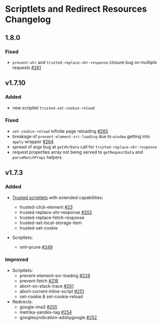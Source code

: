 # Scriptlets and Redirect Resources Changelog

## 1.8.0

### Fixed

- `prevent-xhr` and `trusted-replace-xhr-response` closure bug on multiple requests [#261](https://github.com/AdguardTeam/Scriptlets/issues/261)


## v1.7.10

### Added

- new scriptlet `trusted-set-cookie-reload`

### Fixed

- `set-cookie-reload` infinite page reloading [#265](https://github.com/AdguardTeam/Scriptlets/issues/265)
- breakage of `prevent-element-src-loading` due to `window` getting into `apply` wrapper [#264](https://github.com/AdguardTeam/Scriptlets/issues/264)
- spread of args bug at `getXhrData` call for `trusted-replace-xhr-response`
- request properties array not being served to `getRequestData` and `parseMatchProps` helpers

## v1.7.3

### Added

- [Trusted scriptlets](./README.md#trusted-scriptlets) with extended capabilities:
    - trusted-click-element [#23](https://github.com/AdguardTeam/Scriptlets/issues/23)
    - trusted-replace-xhr-response [#202](https://github.com/AdguardTeam/Scriptlets/issues/202)
    - trusted-replace-fetch-response
    - trusted-set-local-storage-item
    - trusted-set-cookie

- Scriptlets:
    - xml-prune [#249](https://github.com/AdguardTeam/Scriptlets/issues/249)

### Improved

- Scriptlets:
  - prevent-element-src-loading [#228](https://github.com/AdguardTeam/Scriptlets/issues/228)
  - prevent-fetch [#216](https://github.com/AdguardTeam/Scriptlets/issues/216)
  - abort-on-stack-trace [#201](https://github.com/AdguardTeam/Scriptlets/issues/201)
  - abort-current-inline-script [#251](https://github.com/AdguardTeam/Scriptlets/issues/251)
  - set-cookie & set-cookie-reload
- Redirects:
  - google-ima3 [#255](https://github.com/AdguardTeam/Scriptlets/issues/255)
  - metrika-yandex-tag [#254](https://github.com/AdguardTeam/Scriptlets/issues/254)
  - googlesyndication-adsbygoogle [#252](https://github.com/AdguardTeam/Scriptlets/issues/252)
